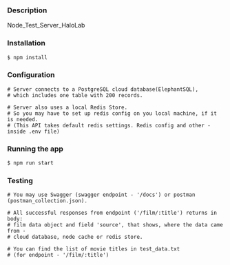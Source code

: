 
### Description
Node_Test_Server_HaloLab

### Installation
```bash
$ npm install
```

### Configuration
```
# Server connects to a PostgreSQL cloud database(ElephantSQL), 
# which includes one table with 200 records.

# Server also uses a local Redis Store.
# So you may have to set up redis config on you local machine, if it is needed. 
# (This API takes default redis settings. Redis config and other - inside .env file) 
```

### Running the app
```bash
$ npm run start
```

### Testing
```
# You may use Swagger (swagger endpoint - '/docs') or postman (postman_collection.json).

# All successful responses from endpoint ('/film/:title') returns in body:
# film data object and field 'source', that shows, where the data came from - 
# cloud database, node cache or redis store.  

# You can find the list of movie titles in test_data.txt
# (for endpoint - '/film/:title')
```
